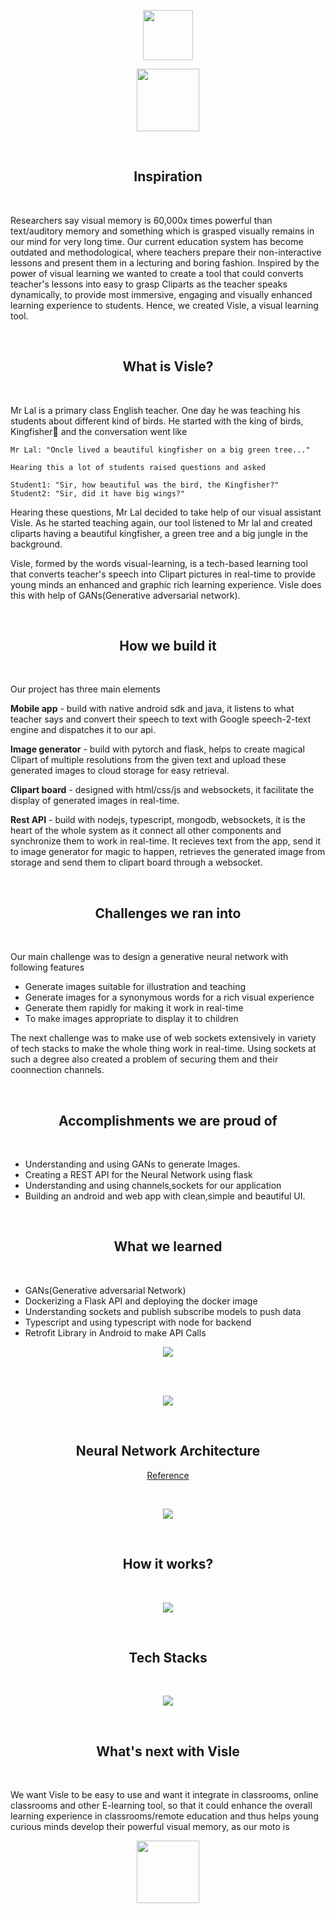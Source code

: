 <p align="center">
 <img height="80" src = "https://raw.githubusercontent.com/IshaanOhri/Visle/master/Assets/img/Logo.png">
</p>

<p align="center">
 <img height="100" src = "https://raw.githubusercontent.com/IshaanOhri/Visle/master/Assets/img/Quote.png">
</p>

<br>
<h2 align="center">Inspiration</h2>
<br>

Researchers say visual memory is 60,000x times powerful than text/auditory memory and something which is grasped visually remains in our mind for very long time. Our current education system has become outdated and methodological, where teachers prepare their non-interactive lessons and present them in a lecturing and boring fashion. Inspired by the power of visual learning we wanted to create a tool that could converts teacher's lessons into easy to grasp Cliparts as the teacher speaks dynamically, to provide most immersive, engaging and visually enhanced learning experience to students. Hence, we created Visle, a visual learning tool.

<br>
<h2 align="center">What is Visle?</h2>
<br>


Mr Lal is a primary class English teacher. One day he was teaching his students about different kind of birds. He started with the king of birds, Kingfisher🦆 and the conversation went like
```
Mr Lal: "Oncle lived a beautiful kingfisher on a big green tree..."

Hearing this a lot of students raised questions and asked

Student1: "Sir, how beautiful was the bird, the Kingfisher?"
Student2: "Sir, did it have big wings?"
```
Hearing these questions, Mr Lal decided to take help of our visual assistant Visle. As he started teaching again, our tool listened to Mr lal and created cliparts having a beautiful kingfisher, a green tree and a big jungle in the background.

Visle, formed by the words visual-learning, is a tech-based learning tool that converts teacher's speech into Clipart pictures in real-time to provide young minds an enhanced and graphic rich learning experience. Visle does this with help of GANs(Generative adversarial network).

<br>
<h2 align="center">How we build it</h2>
<br>

Our project has three main elements

**Mobile app** - build with native android sdk and java, it listens to what teacher says and convert their speech to text with Google speech-2-text engine and dispatches it to our api.

**Image generator** - build with pytorch and flask, helps to create magical Clipart of multiple resolutions from the given text and upload these generated images to cloud storage for easy retrieval.

**Clipart board** - designed with html/css/js and websockets, it facilitate the display of generated images in real-time.

**Rest API** - build with nodejs, typescript, mongodb, websockets, it is the heart of the whole system as it connect all other components and synchronize them to work in real-time. It recieves text from the app, send it to image generator for magic to happen, retrieves the generated image from storage and send them to clipart board through a websocket.

<br>
<h2 align="center">Challenges we ran into</h2>
<br>

Our main challenge was to design a generative neural network with following features
 -  Generate images suitable for illustration and teaching 
 -  Generate images for a synonymous words for a rich visual experience 
 -  Generate them rapidly for making it work in real-time 
 -  To make images appropriate to display it to children

The next challenge was to make use of web sockets extensively in variety of tech stacks to make the whole thing work in real-time. Using sockets at such a degree also created a problem of securing them and their coonnection channels.

<br>
<h2 align="center">Accomplishments we are proud of</h2>
<br>

 - Understanding and using GANs to generate Images.
 - Creating a REST API for the Neural Network using flask
 - Understanding and using channels,sockets for our application
 - Building an android and web app with clean,simple and beautiful UI.

<br>
<h2 align="center">What we learned</h2>
<br>

 - GANs(Generative adversarial Network)
 - Dockerizing a Flask API and deploying the docker image
 - Understanding sockets and publish subscribe models to push data
 - Typescript and using typescript with node for backend 
 - Retrofit Library in Android to make API Calls

<p align="center">
 <img src = "https://raw.githubusercontent.com/IshaanOhri/Visle/master/Assets/img/remote.png">
</p>
<br>
<br>
<p align="center">
 <img src = "https://raw.githubusercontent.com/IshaanOhri/Visle/master/Assets/img/classroom.png">
</p>

                
<br>
<h2 align="center">Neural Network Architecture</h2>

<p align="center">
 <a href="https://openaccess.thecvf.com/content_cvpr_2018/papers/Xu_AttnGAN_Fine-Grained_Text_CVPR_2018_paper.pdf">Reference</a>
</p>
<br>

<p align="center">
 <img src = "https://raw.githubusercontent.com/IshaanOhri/Visle/master/Assets/img/GAN.png">
</p>

<br>
<h2 align="center">How it works?</h2>
<br>

<p align="center">
 <img src = "https://raw.githubusercontent.com/IshaanOhri/Visle/master/Assets/img/workflow.png">
</p>

<br>
<h2 align="center">Tech Stacks</h2>
<br>

<p align="center">
 <img src = "https://raw.githubusercontent.com/IshaanOhri/Visle/master/Assets/img/techstack.png">
</p>

<br>
<h2 align="center">What's next with Visle</h2>
<br>

We want Visle to be easy to use and want it integrate in classrooms, online classrooms and other E-learning tool, so that it could enhance the overall learning experience in classrooms/remote education and thus helps young curious minds develop their powerful visual memory, as our moto is 
                
<p align="center">
 <img height="100" src = "https://raw.githubusercontent.com/IshaanOhri/Visle/master/Assets/img/Quote.png">
</p>
